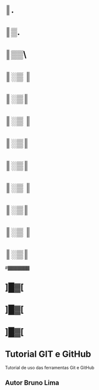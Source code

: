 #    ║\.
#    ║▒\.
#    ║▒▒\
#    ║░▒ ║
#    ║░▒║
#    ║░▒ ║
#    ║░▒║
#    ║░▒║
#    ║░▒ ║
#    ║░▒║
#    ║░▒ ║
#    ║░▒║
#▓▓▓▓▓▓▓
#     ]█▓[
#     ]█▓[
#     ]█▓[
# Tutorial GIT e GitHub
Tutorial de uso das ferramentas Git e GitHub
## Autor Bruno Lima

